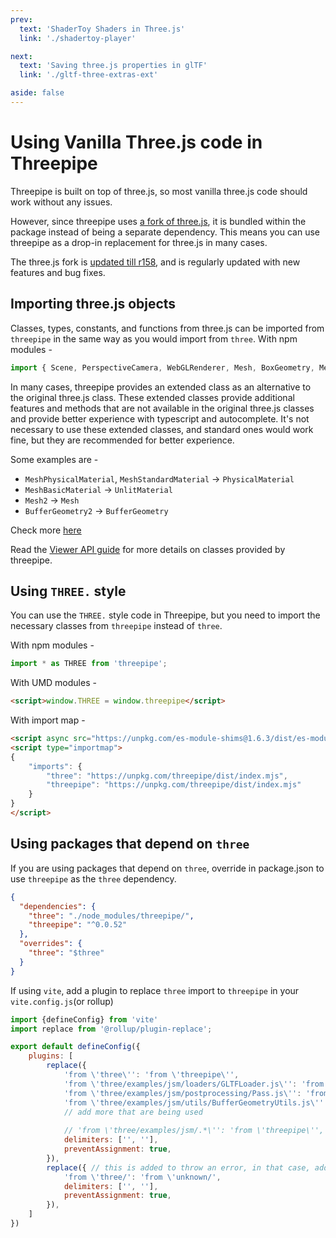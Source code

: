 ```yaml
---
prev:
  text: 'ShaderToy Shaders in Three.js'
  link: './shadertoy-player'

next:
  text: 'Saving three.js properties in glTF'
  link: './gltf-three-extras-ext'

aside: false
---
```


# Using Vanilla Three.js code in Threepipe

Threepipe is built on top of three.js, so most vanilla three.js code should work without any issues. 

However, since threepipe uses [a fork of three.js](https://github.com/repalash/three.js-modded), it is bundled within the package instead of being a separate dependency. 
This means you can use threepipe as a drop-in replacement for three.js in many cases.

The three.js fork is [updated till r158](https://github.com/repalash/three.js-modded/releases), and is regularly updated with new features and bug fixes.

## Importing three.js objects

Classes, types, constants, and functions from three.js can be imported from `threepipe` in the same way as you would import from `three`.
With npm modules -
```typescript
import { Scene, PerspectiveCamera, WebGLRenderer, Mesh, BoxGeometry, MeshBasicMaterial } from 'threepipe';
```

In many cases, threepipe provides an extended class as an alternative to the original three.js class. 
These extended classes provide additional features and methods that are not available in the original three.js classes and provide better experience with typescript and autocomplete. It's not necessary to use these extended classes, and standard ones would work fine, but they are recommended for better experience.

Some examples are - 
- `MeshPhysicalMaterial`, `MeshStandardMaterial` -> `PhysicalMaterial`
- `MeshBasicMaterial` -> `UnlitMaterial`
- `Mesh2` -> `Mesh`
- `BufferGeometry2` -> `BufferGeometry`

Check more [here](./../guide/viewer-api#other-classes-and-interfaces)

Read the [Viewer API guide](./../guide/viewer-api) for more details on classes provided by threepipe.

## Using `THREE.` style

You can use the `THREE.` style code in Threepipe, but you need to import the necessary classes from `threepipe` instead of `three`.

With npm modules -
```typescript
import * as THREE from 'threepipe';
```

With UMD modules -
```html
<script>window.THREE = window.threepipe</script>
```

With import map -
```html
<script async src="https://unpkg.com/es-module-shims@1.6.3/dist/es-module-shims.js"></script>
<script type="importmap">
{
    "imports": {
        "three": "https://unpkg.com/threepipe/dist/index.mjs",
        "threepipe": "https://unpkg.com/threepipe/dist/index.mjs"
    }
}
</script>
```

## Using packages that depend on `three`

If you are using packages that depend on `three`, override in package.json to use `threepipe` as the `three` dependency.

```json
{
  "dependencies": {
    "three": "./node_modules/threepipe/",
    "threepipe": "^0.0.52"
  },
  "overrides": {
    "three": "$three"
  }
}
```

If using `vite`, add a plugin to replace `three` import to `threepipe` in your `vite.config.js`(or rollup)
```javascript
import {defineConfig} from 'vite'
import replace from '@rollup/plugin-replace';

export default defineConfig({
    plugins: [
        replace({
            'from \'three\'': 'from \'threepipe\'',
            'from \'three/examples/jsm/loaders/GLTFLoader.js\'': 'from \'threepipe\'',
            'from \'three/examples/jsm/postprocessing/Pass.js\'': 'from \'threepipe\'',
            'from \'three/examples/jsm/utils/BufferGeometryUtils.js\'': 'from \'threepipe\'',
            // add more that are being used
            
            // 'from \'three/examples/jsm/.*\'': 'from \'threepipe\'', // Note - regex doesnt work...
            delimiters: ['', ''],
            preventAssignment: true,
        }),
        replace({ // this is added to throw an error, in that case, add it to above
            'from \'three/': 'from \'unknown/',
            delimiters: ['', ''],
            preventAssignment: true,
        }),
    ]
})
```

[//]: # (todo add sample with vite for above using some three.js library that has it as dependency/peerDependency)
